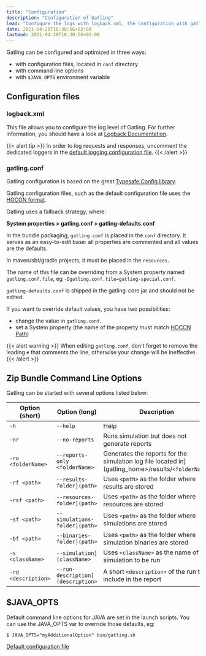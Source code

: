 ```yaml
---
title: "Configuration"
description: "Configuration of Gatling"
lead: "Configure the logs with logback.xml, the configuration with gatling.conf, and the zip bundle command options"
date: 2021-04-20T18:30:56+02:00
lastmod: 2021-04-20T18:30:56+02:00
---
```


Gatling can be configured and optimized in three ways:

* with configuration files, located in `conf` directory
* with command line options
* with `$JAVA_OPTS` environment variable

## Configuration files

### logback.xml

This file allows you to configure the log level of Gatling.
For further information, you should have a look at [Logback Documentation](http://logback.qos.ch/manual/index.html).

{{< alert tip >}}
In order to log requests and responses, uncomment the dedicated loggers in the [default logging configuration file](https://github.com/gatling/gatling/blob/main/gatling-core/src/main/resources/logback.dummy).
{{< /alert >}}

### gatling.conf

Gatling configuration is based on the great [Typesafe Config library](https://github.com/typesafehub/config).

Gatling configuration files, such as the default configuration file uses the [HOCON format](https://github.com/typesafehub/config/blob/master/HOCON.md).

Gatling uses a fallback strategy, where:

**System properties > gatling.conf > gatling-defaults.conf**

In the bundle packaging, `gatling.conf` is placed in the `conf` directory. It serves as an easy-to-edit base: all properties are commented and all values are the defaults.

In maven/sbt/gradle projects, it must be placed in the `resources`.

The name of this file can be overriding from a System property named `gatling.conf.file`, eg `-Dgatling.conf.file=gatling-special.conf`.

`gatling-defaults.conf` is shipped in the gatling-core jar and should not be edited.

If you want to override default values, you have two possibilities:

* change the value in `gatling.conf`.
* set a System property (the name of the property must match [HOCON Path](https://github.com/typesafehub/config/blob/master/HOCON.md#paths-as-keys))

{{< alert warning >}}
When editing `gatling.conf`, don't forget to remove the leading `#` that comments the line, otherwise your change will be ineffective.
{{< /alert >}}

## Zip Bundle Command Line Options

Gatling can be started with several options listed below:

| Option (short)     | Option (long)                      | Description                                                                                        |
| --- | --- | --- |
| `-h`               | `--help`                           | Help                                                                                               |
| `-nr`              | `--no-reports`                     | Runs simulation but does not generate reports                                                      |
| `-ro <folderName>` | `--reports-only <folderName>`      | Generates the reports for the simulation log file located in](gatling_home>/results/`<folderName>` |
| `-rf <path>`       | `--results-folder](path>`          | Uses `<path>` as the folder where results are stored                                               |
| `-rsf <path>`      | `--resources-folder](path>`        | Uses `<path>` as the folder where resources are stored                                             |
| `-sf <path>`       | `--simulations-folder](path>`      | Uses `<path>` as the folder where simulations are stored                                           |
| `-bf <path>`       | `--binaries-folder](path>`         | Uses `<path>` as the folder where simulation binaries are stored                                   |
| `-s <className>`   | `--simulation](className>`         | Uses `<className>` as the name of the simulation to be run                                         |
| `-rd <description>`| `--run-description](description>`  | A short `<description>` of the run to include in the report                                        |

## $JAVA_OPTS

Default command line options for JAVA are set in the launch scripts.
You can use the JAVA_OPTS var to override those defaults, eg:

```shell
$ JAVA_OPTS="myAdditionalOption" bin/gatling.sh
```

[Default configuration file](https://github.com/gatling/gatling/blob/main/gatling-core/src/main/resources/gatling-defaults.conf)
